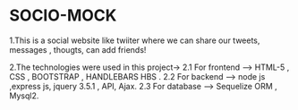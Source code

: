 # SOCIO-MOCK
1.This is a social website like twiiter where we can share our tweets, messages , thougts, can add friends!

2.The technologies were used in this project->
2.1 For frontend --> HTML-5 , CSS , BOOTSTRAP , HANDLEBARS HBS .
2.2 For backend  --> node js ,express js, jquery 3.5.1 , API, Ajax.
2.3 For database --> Sequelize ORM , Mysql2.

